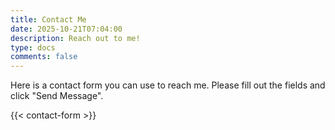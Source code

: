 ```yaml
---
title: Contact Me
date: 2025-10-21T07:04:00
description: Reach out to me!
type: docs
comments: false
---
```

Here is a contact form you can use to reach me. Please fill out the fields and click "Send Message".

{{< contact-form >}}
